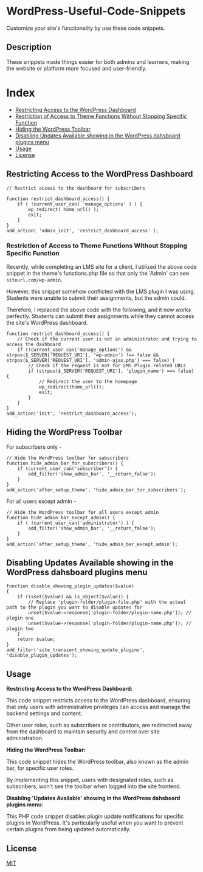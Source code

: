 
# WordPress-Useful-Code-Snippets

Customize your site's functionality by use these code snippets.


## Description

These snippets made things easier for both admins and learners, making the website or platform more focused and user-friendly.

# Index

- [Restricting Access to the WordPress Dashboard](#restricting-access-to-the-wordpress-dashboard)
- [Restriction of Access to Theme Functions Without Stopping Specific Function](#restriction-of-access-to-theme-functions-without-stopping-specific-function)
- [Hiding the WordPress Toolbar](#hiding-the-wordpress-toolbar)
- [Disabling Updates Available showing in the WordPress dahsboard plugins menu](#disabling_updates_available_showing_in_the_WordPress_dahsboard_plugins_menu)
- [Usage](#usage)
- [License](#license)

## Restricting Access to the WordPress Dashboard

```
// Restrict access to the dashboard for subscribers

function restrict_dashboard_access() {
    if ( !current_user_can( 'manage_options' ) ) {
        wp_redirect( home_url() );
        exit;
    }
}
add_action( 'admin_init', 'restrict_dashboard_access' );
```
### Restriction of Access to Theme Functions Without Stopping Specific Function

Recently, while completing an LMS site for a client, I utilized the above code snippet in the theme's functions.php file so that only the 'Admin' can see `siteurl.com/wp-admin`. 

However, this snippet somehow conflicted with the LMS plugin I was using. Students were unable to submit their assignments, but the admin could. 

Therefore, I replaced the above code with the following, and it now works perfectly. Students can submit their assignments while they cannot access the site's WordPress dashboard.

```
function restrict_dashboard_access() {
    // Check if the current user is not an administrator and trying to access the dashboard
    if (!current_user_can('manage_options') && strpos($_SERVER['REQUEST_URI'], 'wp-admin') !== false && strpos($_SERVER['REQUEST_URI'], 'admin-ajax.php') === false) {
        // Check if the request is not for LMS Plugin related URLs
        if (strpos($_SERVER['REQUEST_URI'], 'plugin_name') === false) {
            // Redirect the user to the homepage
            wp_redirect(home_url());
            exit;
        }
    }
}
add_action('init', 'restrict_dashboard_access');

```


## Hiding the WordPress Toolbar
For subscribers only - 

```
// Hide the WordPress toolbar for subscribers
function hide_admin_bar_for_subscribers() {
    if (current_user_can('subscriber')) {
        add_filter('show_admin_bar', '__return_false');
    }
}
add_action('after_setup_theme', 'hide_admin_bar_for_subscribers');

```
For all users except admin - 
```
// Hide the WordPress toolbar for all users except admin
function hide_admin_bar_except_admin() {
    if ( !current_user_can('administrator') ) {
        add_filter('show_admin_bar', '__return_false');
    }
}
add_action('after_setup_theme', 'hide_admin_bar_except_admin');

```


## Disabling Updates Available showing in the WordPress dahsboard plugins menu
```
function disable_showing_plugin_updates($value)
{
	if (isset($value) && is_object($value)) {
        // Replace 'plugin-folder/plugin-file.php' with the actual path to the plugin you want to disable updates for
		unset($value->response['plugin-folder/plugin-name.php']); // plugin one
		unset($value->response['plugin-folder/plugin-name.php']); // plugin two
	}
	return $value;
}
add_filter('site_transient_showing_update_plugins', 'disable_plugin_updates');
```

## Usage

**Restricting Access to the WordPress Dashboard:**

This code snippet restricts access to the WordPress dashboard, ensuring that only users with administrative privileges can access and manage the backend settings and content.

Other user roles, such as subscribers or contributors, are redirected away from the dashboard to maintain security and control over site administration.

**Hiding the WordPress Toolbar:**

This code snippet hides the WordPress toolbar, also known as the admin bar, for specific user roles.

By implementing this snippet, users with designated roles, such as subscribers, won't see the toolbar when logged into the site frontend.

**Disabling 'Updates Available' showing in the WordPress dahsboard plugins menu:**

This PHP code snippet disables plugin update notifications for specific plugins in WordPress. It's particularly useful when you want to prevent certain plugins from being updated automatically.


## License

[MIT](https://choosealicense.com/licenses/mit/)
